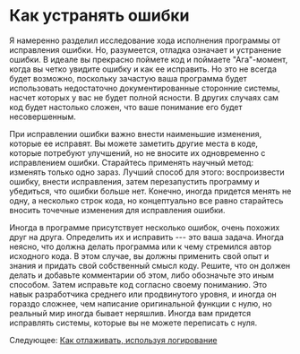 # Как устранять ошибки
[//]: # (Version:1.0.0)
Я намеренно разделил исследование хода исполнения программы от исправления ошибки. Но, разумеется, отладка означает и устранение ошибки. В идеале вы прекрасно поймете код и поймаете "Ага"-момент, когда вы четко увидите ошибку и как ее исправить. Но это не всегда будет возможно, поскольку зачастую ваша программа будет использовать недостаточно документированные сторонние системы, насчет которых у вас не будет полной ясности. В других случаях сам код будет настолько сложен, что ваше понимание его будет несовершенным.

При исправлении ошибки важно внести наименьшие изменения, которые ее исправят. Вы можете заметить другие места в коде, которые потребуют улучшений, но не вносите их одновременно с исправлением ошибки. Старайтесь применять научный метод: изменять только одно зараз. Лучший способ для этого: воспроизвести ошибку, внести исправления, затем перезапустить программу и убедиться, что ошибки больше нет. Конечно, иногда придется менять не одну, а несколько строк кода, но концептуально все равно старайтесь вносить точечные изменения для исправления ошибки.

Иногда в программе присутствует несколько ошибок, очень похожих друг на друга. Определить их и исправить --- это ваша задача. Иногда неясно, что должна делать программа или к чему стремился автор исходного кода. В этом случае, вы должны применить свой опыт и знания и придать свой собственный смысл коду. Решите, что он должен делать и добавьте комментарии об этом, либо обозначьте это иным способом. Затем исправьте код согласно своему пониманию. Это навык разработчика среднего или продвинутого уровня, и иногда он гораздо сложнее, чем написание оригинальной функции с нулю, но реальный мир иногда бывает неряшлив. Иногда вам придется исправлять системы, которые вы не можете переписать с нуля.

Следующее: [Как отлаживать, используя логирование](04-How-to-Debug-Using-a-Log.md)